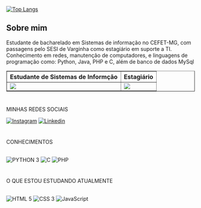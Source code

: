 [![Top Langs](https://github-readme-stats.vercel.app/api/top-langs/?username=Ramon072003&layout=compact)](https://github.com/anuraghazra/github-readme-stats)

## Sobre mim
<p>
  Estudante de bacharelado em Sistemas de informação no CEFET-MG, com passagens pelo SESI de Varginha como estagiário em suporte a TI. Conhecimento em redes, manutenção de computadores, e linguagens de programação como: Python, Java, PHP e C, além de banco de dados MySql
</p>
<div align="center">
  <table border="1">
    <tr>
      <th>Estudante de Sistemas de Informção</th>
      <th>Estagiário</th>
    </tr>
    <tr>
      <td>
        <img src="https://media.tenor.com/Txr7RYfzW-EAAAAC/anime-boy.gif">
      </td>
      <td>
        <img src=https://i.pinimg.com/originals/8e/d3/15/8ed31552e1dfcec55109092bef7ba3e3.gif>
      </td>
    </tr>
  </table>
</div>

#
MINHAS REDES SOCIAIS

[![Instagram](https://img.shields.io/badge/Instagram-E4405F?style=for-the-badge&logo=instagram&logoColor=white)](https://www.instagram.com/ramon072003/)
[![Linkedin](https://img.shields.io/badge/LinkedIn-0077B5?style=for-the-badge&logo=linkedin&logoColor=white)](www.linkedin.com/in/ramon-oliveira-silva-8918b620a)

#
CONHECIMENTOS
<div style="display: inline_block"><br/>
   <img alt="PYTHON 3" src="https://img.shields.io/badge/Python-3776AB?style=for-the-badge&logo=python&logoColor=white">
   <img alt="C" src="https://img.shields.io/badge/C-3776AB?style=for-the-badge&logo=C&logoColor=white%22">
   <img alt="PHP" src="https://img.shields.io/badge/PHP-3776AB?style=for-the-badge&logo=PHP&logoColor=474A8A%22">


</div>
 
#
O QUE ESTOU ESTUDANDO ATUALMENTE
<div style="display: inline_block"><br/>
   <img alt="HTML 5" src="https://img.shields.io/badge/HTML5-E34F26?style=for-the-badge&logo=html5&logoColor=white">
   <img alt="CSS 3" src="https://img.shields.io/badge/CSS3-1572B6?style=for-the-badge&logo=css3&logoColor=white">
   <img alt="JavaScript" src="https://img.shields.io/badge/JavaScript-323330?style=for-the-badge&logo=javascript&logoColor=F7DF1E">
</div>



